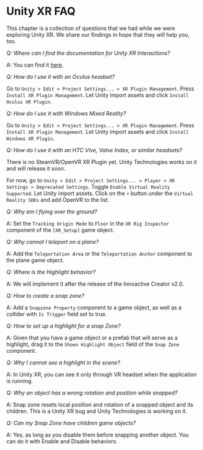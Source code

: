 # Unity XR FAQ

This chapter is a collection of questions that we had while we were exploring Unity XR. We share our findings in hope that they will help you, too.

*Q: Where can I find the documentation for Unity XR Interactions?*

A: You can find it [here](https://docs.unity3d.com/Packages/com.unity.xr.interaction.toolkit@0.9/manual/index.html).

*Q: How do I use it with an Oculus headset?*

Go to `Unity > Edit > Project Settings... > XR Plugin Management`. Press `Install XR Plugin Management`. Let Unity import assets and click `Install Oculus XR Plugin`.

*Q: How do I use it with Windows Mixed Reality?*

Go to `Unity > Edit > Project Settings... > XR Plugin Management`. Press `Install XR Plugin Management`. Let Unity import assets and click `Install Windows XR Plugin`.

*Q: How do I use it with an HTC Vive, Valve Index, or similar headsets?*

There is no SteamVR/OpenVR XR Plugin yet. Unity Technologies works on it and will release it soon. 

For now, go to `Unity > Edit > Project Settings... > Player > XR Settings > Deprecated Settings`. Toggle `Enable Virtual Reality Supported`. Let Unity import assets. Click on the `+` button under the `Virtual Reality SDKs` and add OpenVR to the list.

*Q: Why am I flying over the ground?*

A: Set the `Tracking Origin Mode` to `Floor` in the `XR Rig Inspector` component of the `[XR_Setup]` game object.

*Q: Why cannot I teleport on a plane?*

A: Add the `Teleportation Area` or the `Teleportation Anchor` component to the plane game object.

*Q: Where is the Highlight behavior?*

A: We will implement it after the release of the Innoactive Creator v2.0.

*Q: How to create a snap zone?*

A: Add a `Snapzone Property` component to a game object, as well as a collider with `Is Trigger` field set to true.

*Q: How to set up a highlight for a snap Zone?*

A: Given that you have a game object or a prefab that will serve as a highlight, drag it to the `Shown Highlight Object` field of the `Snap Zone` component.

*Q: Why I cannot see a highlight in the scene?*

A: In Unity XR, you can see it only through VR headset when the application is running.

*Q: Why an object has a wrong rotation and position while snapped?*

A: Snap zone resets local position and rotation of a snapped object and its children. This is a Unity XR bug and Unity Technologies is working on it.

*Q: Can my Snap Zone have children game objects?*

A: Yes, as long as you disable them before snapping another object. You can do it with Enable and Disable behaviors.

